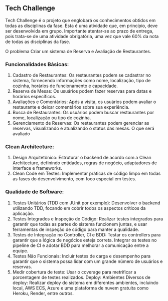 ## Tech Challenge
Tech Challenge é o projeto que englobará os conhecimentos obtidos em
todas as disciplinas da fase. Esta é uma atividade que, em princípio, deve ser
desenvolvida em grupo. Importante atentar-se ao prazo de entrega, pois trata-se
de uma atividade obrigatória, uma vez que vale 60% da nota de todas as
disciplinas da fase.

O problema
Criar um sistema de Reserva e Avaliação de Restaurantes.

### Funcionalidades Básicas:
1. Cadastro de Restaurantes: Os restaurantes podem se cadastrar no
   sistema, fornecendo informações como nome, localização, tipo de
   cozinha, horários de funcionamento e capacidade.
2. Reserva de Mesas: Os usuários podem fazer reservas para datas e
   horários específicos.
3. Avaliações e Comentários: Após a visita, os usuários podem avaliar
   o restaurante e deixar comentários sobre sua experiência.
4. Busca de Restaurantes: Os usuários podem buscar restaurantes por
   nome, localização ou tipo de cozinha.
5. Gerenciamento de Reservas: Os restaurantes podem gerenciar as
   reservas, visualizando e atualizando o status das mesas.
   O que será avaliado
### Clean Architecture:
1. Design Arquitetônico: Estruturar o backend de acordo com a Clean
   Architecture, definindo entidades, regras de negócio, adaptadores de
   interface e frameworks.
2. Clean Code em Testes: Implementar práticas de código limpo em
   todas as fases do desenvolvimento, com foco especial em testes.
### Qualidade de Software:
1. Testes Unitários (TDD com JUnit por exemplo): Desenvolver o
   backend utilizando TDD, focando em cobrir todos os aspectos críticos
   da aplicação.
2. Testes Integrados e Inspeção de Código: Realizar testes integrados
   para garantir que todas as partes do sistema funcionem juntas, e usar
   ferramentas de inspeção de código para manter a qualidade.
3. Testes de Integração no Controller, CI e BDD: Testar os controllers
   para garantir que a lógica de negócios esteja correta. Integrar os testes
   no pipeline de CI e adotar BDD para melhorar a comunicação entre a
   equipe.
4. Testes Não Funcionais: Incluir testes de carga e desempenho para
   garantir que o sistema possa lidar com um grande número de usuários
   e reservas.
5. Medir cobertura de teste: Usar o coverage para metrificar a
   porcentagem de testes realizados.
   Deploy:
   Ambientes Diversos de deploy: Realizar deploy do sistema em diferentes
   ambientes, incluindo local, AWS ECS, Azure e uma plataforma de nuvem gratuita
   como Heroku, Render, entre outros.